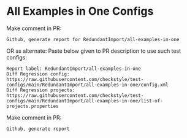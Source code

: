 # All Examples in One Configs
Make comment in PR:
```
Github, generate report for RedundantImport/all-examples-in-one
```
OR as alternate:
Paste below given to PR description to use such test configs:
```
Report label: RedundantImport/all-examples-in-one
Diff Regression config: https://raw.githubusercontent.com/checkstyle/test-configs/main/RedundantImport/all-examples-in-one/config.xml
Diff Regression projects: https://raw.githubusercontent.com/checkstyle/test-configs/main/RedundantImport/all-examples-in-one/list-of-projects.properties
```
Make comment in PR:
```
Github, generate report
```
